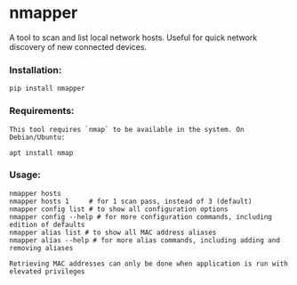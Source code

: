 # nmapper

A tool to scan and list local network hosts. Useful for quick network discovery of new connected devices.

### Installation:

    pip install nmapper

### Requirements:

    This tool requires `nmap` to be available in the system. On Debian/Ubuntu:

    apt install nmap

### Usage:

    nmapper hosts
    nmapper hosts 1     # for 1 scan pass, instead of 3 (default)
    nmapper config list # to show all configuration options
    nmapper config --help # for more configuration commands, including edition of defaults
    nmapper alias list # to show all MAC address aliases
    nmapper alias --help # for more alias commands, including adding and removing aliases

    Retrieving MAC addresses can only be done when application is run with elevated privileges